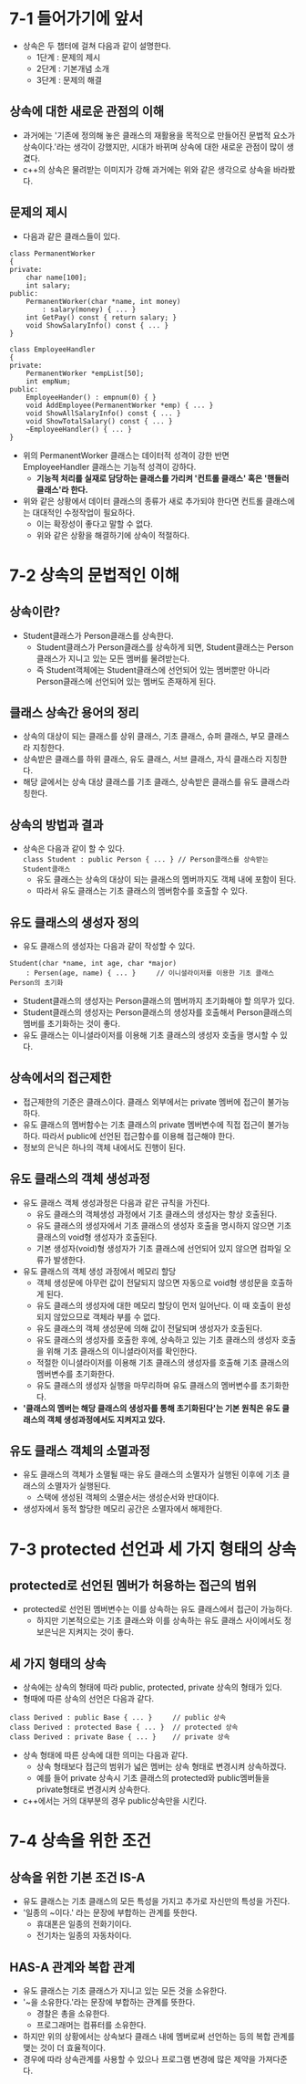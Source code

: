 # 7-1 들어가기에 앞서
 - 상속은 두 챕터에 걸쳐 다음과 같이 설명한다.
   - 1단계 : 문제의 제시
   - 2단계 : 기본개념 소개
   - 3단계 : 문제의 해결

## 상속에 대한 새로운 관점의 이해
 - 과거에는 '기존에 정의해 놓은 클래스의 재활용을 목적으로 만들어진 문법적 요소가 상속이다.'라는 생각이 강했지만, 시대가 바뀌며 상속에 대한 새로운 관점이 많이 생겼다.
 - c++의 상속은 물려받는 이미지가 강해 과거에는 위와 같은 생각으로 상속을 바라봤다.

## 문제의 제시
 - 다음과 같은 클래스들이 있다.
```
class PermanentWorker
{
private:
    char name[100];
    int salary;
public:
    PermanentWorker(char *name, int money)
        : salary(money) { ... }
    int GetPay() const { return salary; }
    void ShowSalaryInfo() const { ... }
}
```
```
class EmployeeHandler
{
private:
    PermanentWorker *empList[50];
    int empNum;
public:
    EmployeeHander() : empnum(0) { }
    void AddEmployee(PermanentWorker *emp) { ... }
    void ShowAllSalaryInfo() const { ... }
    void ShowTotalSalary() const { ... }
    ~EmployeeHandler() { ... }
}
```
 - 위의 PermanentWorker 클래스는 데이터적 성격이 강한 반면 EmployeeHandler 클래스는 기능적 성격이 강하다.
   - **기능적 처리를 실재로 담당하는 클래스를 가리켜 '컨트롤 클래스' 혹은 '핸들러 클래스'라 한다.**
 - 위와 같은 상황에서 데이터 클래스의 종류가 새로 추가되야 한다면 컨트롤 클래스에는 대대적인 수정작업이 필요하다.
   - 이는 확장성이 좋다고 말할 수 없다.
   - 위와 같은 상황을 해결하기에 상속이 적절하다.


# 7-2 상속의 문법적인 이해

## 상속이란?
 - Student클래스가 Person클래스를 상속한다.
   - Student클래스가 Person클래스를 상속하게 되면, Student클래스는 Person클래스가 지니고 있는 모든 멤버를 물려받는다.
   - 즉 Student객체에는 Student클래스에 선언되어 있는 멤버뿐만 아니라 Person클래스에 선언되어 있는 멤버도 존재하게 된다.

## 클래스 상속간 용어의 정리
 - 상속의 대상이 되는 클래스를 상위 클래스, 기초 클래스, 슈퍼 클래스, 부모 클래스라 지칭한다.
 - 상속받은 클래스를 하위 클래스, 유도 클래스, 서브 클래스, 자식 클래스라 지칭한다.
 - 해당 글에서는 상속 대상 클래스를 기초 클래스, 상속받은 클래스를 유도 클래스라 칭한다.

## 상속의 방법과 결과
 - 상속은 다음과 같이 할 수 있다.  
`class Student : public Person { ... } // Person클래스를 상속받는 Student클래스`
   - 유도 클래스는 상속의 대상이 되는 클래스의 멤버까지도 객체 내에 포함이 된다.
   - 따라서 유도 클래스는 기초 클래스의 멤버함수를 호출할 수 있다.

## 유도 클래스의 생성자 정의
 - 유도 클래스의 생성자는 다음과 같이 작성할 수 있다.
```
Student(char *name, int age, char *major)
    : Persen(age, name) { ... }     // 이니셜라이저를 이용한 기초 클래스 Person의 초기화
```
 - Student클래스의 생성자는 Person클래스의 멤버까지 초기화해야 할 의무가 있다.
 - Student클래스의 생성자는 Person클래스의 생성자를 호출해서 Person클래스의 멤버를 초기화하는 것이 좋다.
 - 유도 클래스는 이니셜라이저를 이용해 기초 클래스의 생성자 호출을 명시할 수 있다.

## 상속에서의 접근제한
 - 접근제한의 기준은 클래스이다. 클래스 외부에서는 private 멤버에 접근이 불가능하다.
 - 유도 클래스의 멤버함수는 기초 클래스의 private 멤버변수에 직접 접근이 불가능하다. 따라서 public에 선언된 접근함수를 이용해 접근해야 한다.
 - 정보의 은닉은 하나의 객체 내에서도 진행이 된다.

## 유도 클래스의 객체 생성과정
 - 유도 클래스 객체 생성과정은 다음과 같은 규칙을 가진다.
   - 유도 클래스의 객체생성 과정에서 기초 클래스의 생성자는 항상 호출된다.
   - 유도 클래스의 생성자에서 기초 클래스의 생성자 호출을 명시하지 않으면 기초 클래스의 void형 생성자가 호출된다.
   - 기본 생성자(void)형 생성자가 기초 클래스에 선언되어 있지 않으면 컴파일 오류가 발생한다.
 - 유도 클래스의 객체 생성 과정에서 메모리 할당
   - 객체 생성문에 아무런 값이 전달되지 않으면 자동으로 void형 생성문을 호출하게 된다.
   - 유도 클래스의 생성자에 대한 메모리 할당이 먼저 일어난다. 이 때 호출이 완성되지 않았으므로 객체라 부를 수 없다.
   - 유도 클래스의 객체 생성문에 의해 값이 전달되며 생성자가 호출된다.
   - 유도 클래스의 생성자를 호출한 후에, 상속하고 있는 기초 클래스의 생성자 호출을 위해 기초 클래스의 이니셜라이저를 확인한다.
   - 적절한 이니셜라이저를 이용해 기초 클래스의 생성자를 호출해 기초 클래스의 멤버변수를 초기화한다.
   - 유도 클래스의 생성자 실행을 마무리하며 유도 클래스의 멤버변수를 초기화한다.
 - **'클래스의 멤버는 해당 클래스의 생성자를 통해 초기화된다'는 기본 원칙은 유도 클래스의 객체 생성과정에서도 지켜지고 있다.**

## 유도 클래스 객체의 소멸과정
 - 유도 클래스의 객체가 소멸될 때는 유도 클래스의 소멸자가 실행된 이후에 기초 클래스의 소멸자가 실행된다.
   - 스택에 생성된 객체의 소멸순서는 생성순서와 반대이다.
 - 생성자에서 동적 할당한 메모리 공간은 소멸자에서 해제한다.


# 7-3 protected 선언과 세 가지 형태의 상속

## protected로 선언된 멤버가 허용하는 접근의 범위
 - protected로 선언된 멤버변수는 이를 상속하는 유도 클래스에서 접근이 가능하다.
   - 하지만 기본적으로는 기초 클래스와 이를 상속하는 유도 클래스 사이에서도 정보은닉은 지켜지는 것이 좋다.

## 세 가지 형태의 상속
 - 상속에는 상속의 형태에 따라 public, protected, private 상속의 형태가 있다.
 - 형때에 따른 상속의 선언은 다음과 같다.
```
class Derived : public Base { ... }     // public 상속
class Derived : protected Base { ... }  // protected 상속
class Derived : private Base { ... }    // private 상속
```
 - 상속 형태에 따른 상속에 대한 의미는 다음과 같다.
   - 상속 형태보다 접근의 범위가 넓은 멤버는 상속 형태로 변경시켜 상속하겠다.
   - 예를 들어 private 상속시 기초 클래스의 protected와 public멤버들을 private형태로 변경시켜 상속한다.
 - c++에서는 거의 대부분의 경우 public상속만을 시킨다.


# 7-4 상속을 위한 조건

## 상속을 위한 기본 조건 IS-A
 - 유도 클래스는 기초 클래스의 모든 특성을 가지고 추가로 자신만의 특성을 가진다.
 - '일종의 ~이다.' 라는 문장에 부합하는 관계를 뜻한다.
   - 휴대폰은 일종의 전화기이다.
   - 전기차는 일종의 자동차이다.

## HAS-A 관계와 복합 관계
 - 유도 클래스는 기초 클래스가 지니고 있는 모든 것을 소유한다.
 - '~을 소유한다.'라는 문장에 부합하는 관계를 뜻한다.
   - 경찰은 총을 소유한다.
   - 프로그래머는 컴퓨터를 소유한다.
 - 하지만 위의 상황에서는 상속보다 클래스 내에 멤버로써 선언하는 등의 복합 관계를 맺는 것이 더 효율적이다.
 - 경우에 따라 상속관계를 사용할 수 있으나 프로그램 변경에 많은 제약을 가져다준다.
